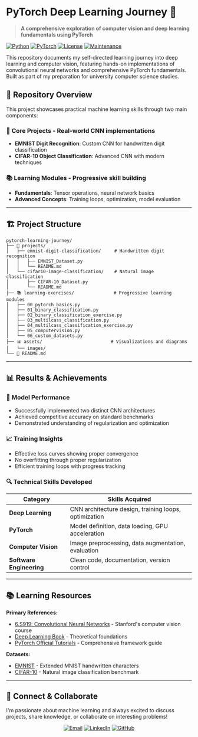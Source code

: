 # PyTorch Deep Learning Journey 🚀

> **A comprehensive exploration of computer vision and deep learning fundamentals using PyTorch**

[![Python](https://img.shields.io/badge/Python-3.8%2B-blue)](https://python.org)
[![PyTorch](https://img.shields.io/badge/PyTorch-2.0%2B-red)](https://pytorch.org)
[![License](https://img.shields.io/badge/License-MIT-green.svg)](LICENSE)
[![Maintenance](https://img.shields.io/badge/Maintained%3F-yes-green.svg)](https://github.com/yourusername/pytorch-learning-journey/graphs/commit-activity)

This repository documents my self-directed learning journey into deep learning and computer vision, featuring hands-on implementations of convolutional neural networks and comprehensive PyTorch fundamentals. Built as part of my preparation for university computer science studies.

## 🎯 Repository Overview

This project showcases practical machine learning skills through two main components:

### 🧪 **Core Projects** - Real-world CNN implementations
- **EMNIST Digit Recognition**: Custom CNN for handwritten digit classification
- **CIFAR-10 Object Classification**: Advanced CNN with modern techniques

### 📚 **Learning Modules** - Progressive skill building
- **Fundamentals**: Tensor operations, neural network basics
- **Advanced Concepts**: Training loops, optimization, model evaluation

---

## 🏗️ Project Structure

```
pytorch-learning-journey/
├── 🎯 projects/
│   ├── emnist-digit-classification/     # Handwritten digit recognition
│   │   ├── EMNIST_Dataset.py
│   │   └── README.md
│   └── cifar10-image-classification/    # Natural image classification
│       ├── CIFAR-10_Dataset.py
│       └── README.md
├── 📚 learning-exercises/               # Progressive learning modules
│   ├── 00_pytorch_basics.py
│   ├── 01_binary_classification.py
│   ├── 02_binary_classification_exercise.py
│   ├── 03_multilcass_classification.py
│   ├── 04_multilcass_classification_exercise.py
│   ├── 05_computervision.py
│   └── 06_custom_datasets.py
├── 📊 assets/                          # Visualizations and diagrams
│   └── images/
└── 📖 README.md
```

---

## 📊 Results & Achievements

### 🎯 **Model Performance**
- Successfully implemented two distinct CNN architectures
- Achieved competitive accuracy on standard benchmarks
- Demonstrated understanding of regularization and optimization

### 📈 **Training Insights**
- Effective loss curves showing proper convergence
- No overfitting through proper regularization
- Efficient training loops with progress tracking

### 🔍 **Technical Skills Developed**

<div align="center">

| Category | Skills Acquired |
|----------|----------------|
| **Deep Learning** | CNN architecture design, training loops, optimization |
| **PyTorch** | Model definition, data loading, GPU acceleration |
| **Computer Vision** | Image preprocessing, data augmentation, evaluation |
| **Software Engineering** | Clean code, documentation, version control |

</div>

---

## 📚 Learning Resources

**Primary References:**
- [6.S919: Convolutional Neural Networks](http://cs231n.github.io/) - Stanford's computer vision course
- [Deep Learning Book](https://www.deeplearningbook.org/) - Theoretical foundations
- [PyTorch Official Tutorials](https://pytorch.org/tutorials/) - Comprehensive framework guide

**Datasets:**
- [EMNIST](https://www.nist.gov/itl/products-and-services/emnist-dataset) - Extended MNIST handwritten characters
- [CIFAR-10](https://www.cs.toronto.edu/~kriz/cifar.html) - Natural image classification benchmark

---

## 🤝 Connect & Collaborate

I'm passionate about machine learning and always excited to discuss projects, share knowledge, or collaborate on interesting problems!

<div align="center">

[![Email](https://img.shields.io/badge/Email-D14836?style=for-the-badge&logo=gmail&logoColor=white)](mailto:your.email@domain.com)
[![LinkedIn](https://img.shields.io/badge/linkedin-%230077B5.svg?style=for-the-badge&logo=linkedin&logoColor=white)](https://linkedin.com/in/yourprofile)
[![GitHub](https://img.shields.io/badge/github-%23121011.svg?style=for-the-badge&logo=github&logoColor=white)](https://github.com/yourusername)

</div>
